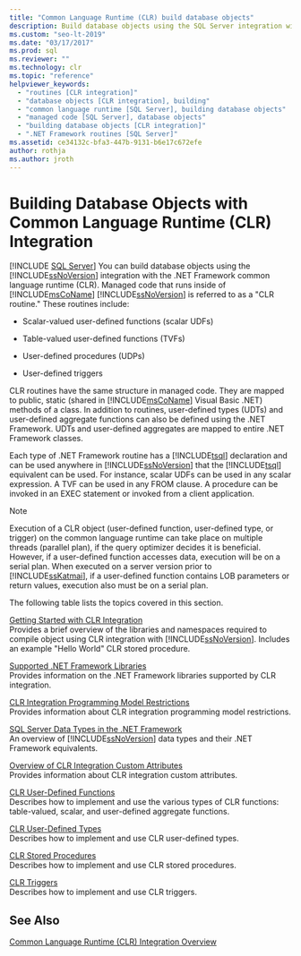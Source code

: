 ```yaml
---
title: "Common Language Runtime (CLR) build database objects"
description: Build database objects using the SQL Server integration with the .NET Framework common language runtime (CLR).
ms.custom: "seo-lt-2019"
ms.date: "03/17/2017"
ms.prod: sql
ms.reviewer: ""
ms.technology: clr
ms.topic: "reference"
helpviewer_keywords: 
  - "routines [CLR integration]"
  - "database objects [CLR integration], building"
  - "common language runtime [SQL Server], building database objects"
  - "managed code [SQL Server], database objects"
  - "building database objects [CLR integration]"
  - ".NET Framework routines [SQL Server]"
ms.assetid: ce34132c-bfa3-447b-9131-b6e17c672efe
author: rothja
ms.author: jroth
---
```

# Building Database Objects with Common Language Runtime (CLR) Integration
[!INCLUDE [SQL Server](../../../includes/applies-to-version/sqlserver.md)]
  You can build database objects using the [!INCLUDE[ssNoVersion](../../../includes/ssnoversion-md.md)] integration with the .NET Framework common language runtime (CLR). Managed code that runs inside of [!INCLUDE[msCoName](../../../includes/msconame-md.md)] [!INCLUDE[ssNoVersion](../../../includes/ssnoversion-md.md)] is referred to as a "CLR routine." These routines include:  
  
-   Scalar-valued user-defined functions (scalar UDFs)  
  
-   Table-valued user-defined functions (TVFs)  
  
-   User-defined procedures (UDPs)  
  
-   User-defined triggers  
  
 CLR routines have the same structure in managed code. They are mapped to public, static (shared in [!INCLUDE[msCoName](../../../includes/msconame-md.md)] Visual Basic .NET) methods of a class. In addition to routines, user-defined types (UDTs) and user-defined aggregate functions can also be defined using the .NET Framework. UDTs and user-defined aggregates are mapped to entire .NET Framework classes.  
  
 Each type of .NET Framework routine has a [!INCLUDE[tsql](../../../includes/tsql-md.md)] declaration and can be used anywhere in [!INCLUDE[ssNoVersion](../../../includes/ssnoversion-md.md)] that the [!INCLUDE[tsql](../../../includes/tsql-md.md)] equivalent can be used. For instance, scalar UDFs can be used in any scalar expression. A TVF can be used in any FROM clause. A procedure can be invoked in an EXEC statement or invoked from a client application.  
  
> [!NOTE]  
>  Execution of a CLR object (user-defined function, user-defined type, or trigger) on the common language runtime can take place on multiple threads (parallel plan), if the query optimizer decides it is beneficial. However, if a user-defined function accesses data, execution will be  on a serial plan. When executed on a server version prior to [!INCLUDE[ssKatmai](../../../includes/sskatmai-md.md)], if a user-defined function contains LOB parameters or return values, execution also must be on a serial plan.  
  
 The following table lists the topics covered in this section.  
  
 [Getting Started with CLR Integration](../../../relational-databases/clr-integration/database-objects/getting-started-with-clr-integration.md)  
 Provides a brief overview of the libraries and namespaces required to compile object using CLR integration with [!INCLUDE[ssNoVersion](../../../includes/ssnoversion-md.md)]. Includes an example "Hello World" CLR stored procedure.  
  
 [Supported .NET Framework Libraries](../../../relational-databases/clr-integration/database-objects/supported-net-framework-libraries.md)  
 Provides information on the .NET Framework libraries supported by CLR integration.  
  
 [CLR Integration Programming Model Restrictions](../../../relational-databases/clr-integration/database-objects/clr-integration-programming-model-restrictions.md)  
 Provides information about CLR integration programming model restrictions.  
  
 [SQL Server Data Types in the .NET Framework](../../../relational-databases/clr-integration-database-objects-types-net-framework/sql-server-data-types-in-the-net-framework.md)  
 An overview of [!INCLUDE[ssNoVersion](../../../includes/ssnoversion-md.md)] data types and their .NET Framework equivalents.  
  
 [Overview of CLR Integration Custom Attributes](./clr-integration-custom-attributes-for-clr-routines.md)  
 Provides information about CLR integration custom attributes.  
  
 [CLR User-Defined Functions](../../../relational-databases/clr-integration-database-objects-user-defined-functions/clr-user-defined-functions.md)  
 Describes how to implement and use the various types of CLR functions: table-valued, scalar, and user-defined aggregate functions.  
  
 [CLR User-Defined Types](../../../relational-databases/clr-integration-database-objects-user-defined-types/clr-user-defined-types.md)  
 Describes how to implement and use CLR user-defined types.  
  
 [CLR Stored Procedures](/dotnet/framework/data/adonet/sql/clr-stored-procedures)  
 Describes how to implement and use CLR stored procedures.  
  
 [CLR Triggers](/dotnet/framework/data/adonet/sql/clr-triggers)  
 Describes how to implement and use CLR triggers.  
  
## See Also  
 [Common Language Runtime &#40;CLR&#41; Integration Overview](../../../relational-databases/clr-integration/common-language-runtime-integration-overview.md)  
  
